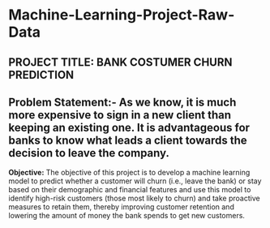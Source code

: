 # Machine-Learning-Project-Raw-Data

## PROJECT TITLE: BANK COSTUMER CHURN PREDICTION
## Problem Statement:- As we know, it is much more expensive to sign in a new client than keeping an existing one. It is advantageous for banks to know what leads a client towards the decision to leave the company.
**Objective:** The objective of this project is to develop a machine learning model to predict whether a customer will churn (i.e., leave the bank) or stay based on their demographic and financial features and use this model to identify high-risk customers (those most likely to churn) and take proactive measures to retain them, thereby improving customer retention and lowering the amount of money the bank spends to get new customers.
